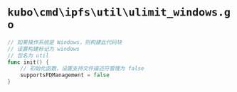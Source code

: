 # `kubo\cmd\ipfs\util\ulimit_windows.go`

```go
// 如果操作系统是 Windows，则构建此代码块
// 设置构建标记为 windows
// 包名为 util
func init() {
    // 初始化函数，设置支持文件描述符管理为 false
    supportsFDManagement = false
}
```